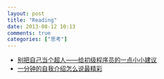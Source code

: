 ```yaml
---
layout: post
title: "Reading"
date: 2013-08-12 10:13
comments: true
categories: ["思考"]
---
```


- [别把自己当个超人——给初级程序员的一点小小建议](http://www.ituring.com.cn/article/1361)
- [一分钟的自我介绍怎么说最精彩](http://blog.fenzhi.com/archives/2334.html)

